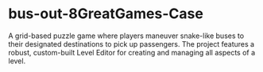 # bus-out-8GreatGames-Case
A grid-based puzzle game where players maneuver snake-like buses to their designated destinations to pick up passengers. The project features a robust, custom-built Level Editor for creating and managing all aspects of a level.
